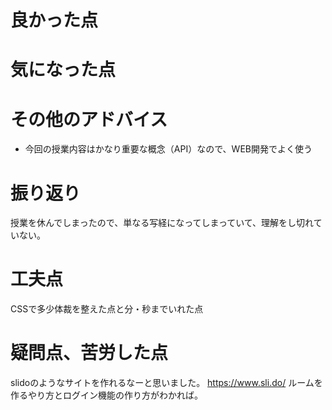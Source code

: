 # 良かった点


# 気になった点


# その他のアドバイス
- 今回の授業内容はかなり重要な概念（API）なので、WEB開発でよく使う

# 振り返り
授業を休んでしまったので、単なる写経になってしまっていて、理解をし切れていない。

# 工夫点
CSSで多少体裁を整えた点と分・秒までいれた点

# 疑問点、苦労した点
slidoのようなサイトを作れるなーと思いました。
https://www.sli.do/
ルームを作るやり方とログイン機能の作り方がわかれば。